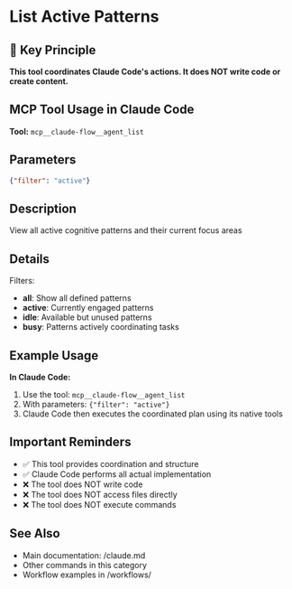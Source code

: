# List Active Patterns

## 🎯 Key Principle
**This tool coordinates Claude Code's actions. It does NOT write code or create content.**

## MCP Tool Usage in Claude Code

**Tool:** `mcp__claude-flow__agent_list`

## Parameters
```json
{"filter": "active"}
```

## Description
View all active cognitive patterns and their current focus areas

## Details
Filters:
- **all**: Show all defined patterns
- **active**: Currently engaged patterns
- **idle**: Available but unused patterns
- **busy**: Patterns actively coordinating tasks

## Example Usage

**In Claude Code:**
1. Use the tool: `mcp__claude-flow__agent_list`
2. With parameters: `{"filter": "active"}`
3. Claude Code then executes the coordinated plan using its native tools

## Important Reminders
- ✅ This tool provides coordination and structure
- ✅ Claude Code performs all actual implementation
- ❌ The tool does NOT write code
- ❌ The tool does NOT access files directly
- ❌ The tool does NOT execute commands

## See Also
- Main documentation: /claude.md
- Other commands in this category
- Workflow examples in /workflows/
